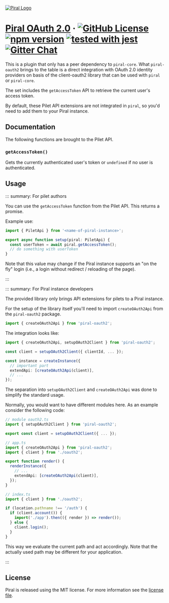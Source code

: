 [![Piral Logo](https://github.com/smapiot/piral/raw/master/docs/assets/logo.png)](https://piral.io)

# [Piral OAuth 2.0](https://piral.io) &middot; [![GitHub License](https://img.shields.io/badge/license-MIT-blue.svg)](https://github.com/smapiot/piral/blob/master/LICENSE) [![npm version](https://img.shields.io/npm/v/piral-oauth2.svg?style=flat)](https://www.npmjs.com/package/piral-oauth2) [![tested with jest](https://img.shields.io/badge/tested_with-jest-99424f.svg)](https://jestjs.io) [![Gitter Chat](https://badges.gitter.im/gitterHQ/gitter.png)](https://gitter.im/piral-io/community)

This is a plugin that only has a peer dependency to `piral-core`. What `piral-oauth2` brings to the table is a direct integration with OAuth 2.0 identity providers on basis of the client-oauth2 library that can be used with `piral` or `piral-core`.

The set includes the `getAccessToken` API to retrieve the current user's access token.

By default, these Pilet API extensions are not integrated in `piral`, so you'd need to add them to your Piral instance.

## Documentation

The following functions are brought to the Pilet API.

### `getAccessToken()`

Gets the currently authenticated user's token or `undefined` if no user is authenticated.

## Usage

::: summary: For pilet authors

You can use the `getAccessToken` function from the Pilet API. This returns a promise.

Example use:

```ts
import { PiletApi } from '<name-of-piral-instance>';

export async function setup(piral: PiletApi) {
  const userToken = await piral.getAccessToken();
  // do something with userToken
}
```

Note that this value may change if the Piral instance supports an "on the fly" login (i.e., a login without redirect / reloading of the page).

:::

::: summary: For Piral instance developers

The provided library only brings API extensions for pilets to a Piral instance.

For the setup of the library itself you'll need to import `createOAuth2Api` from the `piral-oauth2` package.

```ts
import { createOAuth2Api } from 'piral-oauth2';
```

The integration looks like:

```ts
import { createOAuth2Api, setupOAuth2Client } from 'piral-oauth2';

const client = setupOAuth2Client({ clientId, ... });

const instance = createInstance({
  // important part
  extendApi: [createOAuth2Api(client)],
  // ...
});
```

The separation into `setupOAuth2Client` and `createOAuth2Api` was done to simplify the standard usage.

Normally, you would want to have different modules here. As an example consider the following code:

```ts
// module oauth2.ts
import { setupOAuth2Client } from 'piral-oauth2';

export const client = setupOAuth2Client({ ... });

// app.ts
import { createOAuth2Api } from 'piral-oauth2';
import { client } from './oauth2';

export function render() {
  renderInstance({
    // ...
    extendApi: [createOAuth2Api(client)],
  });
}

// index.ts
import { client } from './oauth2';

if (location.pathname !== '/auth') {
  if (client.account()) {
    import('./app').then(({ render }) => render());
  } else {
    client.login();
  }
}
```

This way we evaluate the current path and act accordingly. Note that the actually used path may be different for your application.

:::

## License

Piral is released using the MIT license. For more information see the [license file](./LICENSE).
